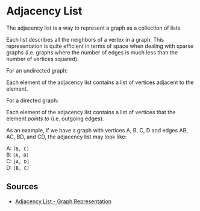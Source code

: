 # Adjacency List

The adjacency list is a way to represent a graph as a collection of lists.

Each list describes all the neighbors of a vertex in a graph. This representation is quite efficient in terms of space when dealing with sparse graphs (i.e. graphs where the number of edges is much less than the number of vertices squared).

For an undirected graph:

Each element of the adjacency list contains a list of vertices adjacent to the element.

For a directed graph:

Each element of the adjacency list contains a list of vertices that the element *points to* (i.e. outgoing edges).

As an example, if we have a graph with vertices A, B, C, D and edges AB, AC, BD, and CD, the adjacency list may look like:

A: `[B, C]`  
B: `[A, D]`  
C: `[A, D]`  
D: `[B, C]`  

## Sources

- [Adjacency List - Graph Representation](https://www.programiz.com/dsa/graph-adjacency-list)
